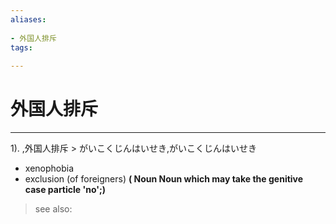 ```yaml
---
aliases:
    
- 外国人排斥
tags:
    
---
```


# 外国人排斥
---
1).
,外国人排斥 > がいこくじんはいせき,がいこくじんはいせき

- xenophobia
- exclusion (of foreigners)
**( Noun Noun which may take the genitive case particle 'no';)**
> see also: 
            
